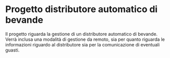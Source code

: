 # Progetto distributore automatico di bevande

Il progetto riguarda la gestione di un distributore automatico di bevande.
Verrà inclusa una modalità di gestione da remoto, sia per quanto riguarda le informazioni riguardo al distributore sia per la comunicazione di eventuali guasti.

